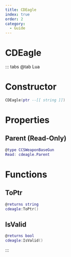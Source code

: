 ```yaml
---
title: CDEagle
index: true
order: 2
category:
  - Guide
---
```


# CDEagle

::: tabs
@tab Lua
# Constructor
```lua
CDEagle(ptr --[[ string ]])
```
# Properties
## Parent (Read-Only)
```lua
@type CCSWeaponBaseGun
Read: cdeagle.Parent
```
# Functions
## ToPtr
```lua
@returns string
cdeagle:ToPtr()
```
## IsValid
```lua
@returns bool
cdeagle:IsValid()
```

:::